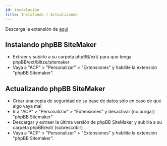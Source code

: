 ```yaml
---
id: instalación
title: Instalando / Actualizando
---
```


Descarga la extensión de [aquí](https://www.phpbb.com/customise/db/extension/phpbb_sitemaker_2/)

## Instalando phpBB SiteMaker

* Extraer y subirlo a su carpeta phpBB/ext/ para que tenga phpBB/ext/blitze/sitemaker
* Vaya a "ACP" > "Personalizar" > "Extensiones" y habilite la extensión "phpBB Sitemaker".

## Actualizando phpBB SiteMaker

* Crear una copia de seguridad de su base de datos sólo en caso de que algo vaya mal
* Ir a "ACP" > "Personalizar" > "Extensiones" y desactivar (no purgar) "phpBB Sitemaker"
* Descargar y extraer la última versión de phpBB SiteMaker y subirla a su carpeta phpBB/ext/ (sobrescribir)
* Vaya a "ACP" > "Personalizar" > "Extensiones" y habilite la extensión "phpBB Sitemaker".